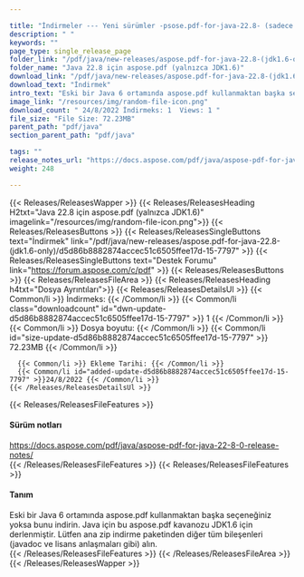 ```yaml
---

title: "İndirmeler --- Yeni sürümler -psose.pdf-for-java-22.8- (sadece JDK1.6)"
description: " "
keywords: ""
page_type: single_release_page
folder_link: "/pdf/java/new-releases/aspose.pdf-for-java-22.8-(jdk1.6-only)/"
folder_name: "Java 22.8 için aspose.pdf (yalnızca JDK1.6)"
download_link: "/pdf/java/new-releases/aspose.pdf-for-java-22.8-(jdk1.6-only)/d5d86b8882874accec51c6505ffee17d-15-7797"
download_text: "İndirmek"
intro_text: "Eski bir Java 6 ortamında aspose.pdf kullanmaktan başka seçeneğiniz yoksa bunu indirin. Java için bu aspose.pdf kavanozu JDK1.6 için derlenmiştir. Lütfen ana zip indirme paketinden diğer tüm bileşenleri (javadoc ve lisans anlaşmaları gibi) alın."
image_link: "/resources/img/random-file-icon.png"
download_count: " 24/8/2022 İndirmeks: 1  Views: 1 "
file_size: "File Size: 72.23MB"
parent_path: "pdf/java"
section_parent_path: "pdf/java"

tags: ""
release_notes_url: "https://docs.aspose.com/pdf/java/aspose-pdf-for-java-22-8-0-release-notes/"
weight: 248

---
```


{{< Releases/ReleasesWapper >}}
  {{< Releases/ReleasesHeading H2txt="Java 22.8 için aspose.pdf (yalnızca JDK1.6)" imagelink="/resources/img/random-file-icon.png">}}
  {{< Releases/ReleasesButtons >}}
    {{< Releases/ReleasesSingleButtons text="İndirmek" link="/pdf/java/new-releases/aspose.pdf-for-java-22.8-(jdk1.6-only)/d5d86b8882874accec51c6505ffee17d-15-7797" >}}
    {{< Releases/ReleasesSingleButtons text="Destek Forumu" link="https://forum.aspose.com/c/pdf" >}}
  {{< Releases/ReleasesButtons >}}
  {{< Releases/ReleasesFileArea >}}
    {{< Releases/ReleasesHeading h4txt="Dosya Ayrıntıları">}}
    {{< Releases/ReleasesDetailsUl >}}
      {{< Common/li >}} İndirmeks: {{< /Common/li >}}
      {{< Common/li class="downloadcount" id="dwn-update-d5d86b8882874accec51c6505ffee17d-15-7797" >}} 1 {{< /Common/li >}}
      {{< Common/li >}} Dosya boyutu: {{< /Common/li >}}
      {{< Common/li id="size-update-d5d86b8882874accec51c6505ffee17d-15-7797" >}} 72.23MB {{< /Common/li >}}

      {{< Common/li >}} Ekleme Tarihi: {{< /Common/li >}}
      {{< Common/li id="added-update-d5d86b8882874accec51c6505ffee17d-15-7797" >}}24/8/2022 {{< /Common/li >}}
    {{< /Releases/ReleasesDetailsUl >}}

  {{< Releases/ReleasesFileFeatures >}}
      <h4>Sürüm notları</h4><div><a href='https://docs.aspose.com/pdf/java/aspose-pdf-for-java-22-8-0-release-notes/'>https://docs.aspose.com/pdf/java/aspose-pdf-for-java-22-8-0-release-notes/</a></div>
  {{< /Releases/ReleasesFileFeatures >}}
  {{< Releases/ReleasesFileFeatures >}}
      <h4>Tanım</h4><div class="HTMLDescription">Eski bir Java 6 ortamında aspose.pdf kullanmaktan başka seçeneğiniz yoksa bunu indirin. Java için bu aspose.pdf kavanozu JDK1.6 için derlenmiştir. Lütfen ana zip indirme paketinden diğer tüm bileşenleri (javadoc ve lisans anlaşmaları gibi) alın.</div>
  {{< /Releases/ReleasesFileFeatures >}}
 {{< /Releases/ReleasesFileArea >}}
{{< /Releases/ReleasesWapper >}}


